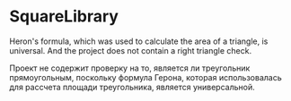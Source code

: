 # SquareLibrary
Heron's formula, which was used to calculate the area of a triangle, is universal. And the project does not contain a right triangle check.

Проект не содержит проверку на то, является ли треугольник прямоугольным, поскольку формула Герона, которая использовалась для рассчета площади треугольника, является универсальной.
